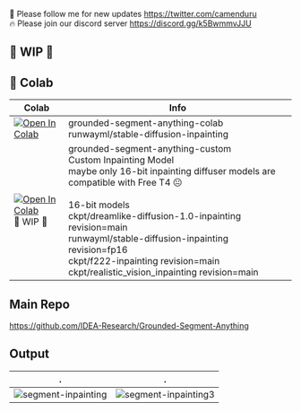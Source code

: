 🐣 Please follow me for new updates https://twitter.com/camenduru <br />
🔥 Please join our discord server https://discord.gg/k5BwmmvJJU

## 🚦 WIP 🚦

## 🦒 Colab 

| Colab | Info
| --- | --- |
[![Open In Colab](https://colab.research.google.com/assets/colab-badge.svg)](https://colab.research.google.com/github/camenduru/grounded-segment-anything-colab/blob/main/grounded-segment-anything-colab.ipynb) | grounded-segment-anything-colab <br /> runwayml/stable-diffusion-inpainting
[![Open In Colab](https://colab.research.google.com/assets/colab-badge.svg)](https://colab.research.google.com/github/camenduru/grounded-segment-anything-colab/blob/main/grounded-segment-anything-custom.ipynb) <br /> 🚦 WIP 🚦 | grounded-segment-anything-custom <br /> Custom Inpainting Model <br /> maybe only 16-bit inpainting diffuser models are compatible with Free T4 😐 <br /> <br /> 16-bit models <br /> ckpt/dreamlike-diffusion-1.0-inpainting revision=main <br /> runwayml/stable-diffusion-inpainting revision=fp16 <br /> ckpt/f222-inpainting revision=main <br /> ckpt/realistic_vision_inpainting revision=main

## Main Repo
https://github.com/IDEA-Research/Grounded-Segment-Anything


## Output
| . | .
| --- | --- |
![segment-inpainting](https://user-images.githubusercontent.com/54370274/230939654-6e667075-1c5c-4e91-9720-69631cd259dc.png) | ![segment-inpainting3](https://user-images.githubusercontent.com/54370274/231049649-a0c57991-ec04-4d2d-a10d-cca75ab92a13.png)
